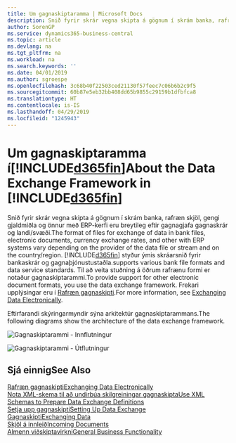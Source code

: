 ```yaml
---
title: Um gagnaskiptaramma | Microsoft Docs
description: Snið fyrir skrár vegna skipta á gögnum í skrám banka, rafræn skjöl, gengi gjaldmiðla og önnur með ERP-kerfi eru breytileg eftir gagnagjafa gagnaskrár og landi/svæði.
author: SorenGP
ms.service: dynamics365-business-central
ms.topic: article
ms.devlang: na
ms.tgt_pltfrm: na
ms.workload: na
ms.search.keywords: ''
ms.date: 04/01/2019
ms.author: sgroespe
ms.openlocfilehash: 3c68b40f22503ced21130f57feec7c06b6b2c9f5
ms.sourcegitcommit: 60b87e5eb32bb408dd65b9855c29159b1dfbfca8
ms.translationtype: HT
ms.contentlocale: is-IS
ms.lasthandoff: 04/29/2019
ms.locfileid: "1245943"
---
```

# <a name="about-the-data-exchange-framework-in-included365finincludesd365finmdmd"></a><span data-ttu-id="5df01-103">Um gagnaskiptaramma í[!INCLUDE[d365fin](includes/d365fin_md.md)]</span><span class="sxs-lookup"><span data-stu-id="5df01-103">About the Data Exchange Framework in [!INCLUDE[d365fin](includes/d365fin_md.md)]</span></span>
<span data-ttu-id="5df01-104">Snið fyrir skrár vegna skipta á gögnum í skrám banka, rafræn skjöl, gengi gjaldmiðla og önnur með ERP-kerfi eru breytileg eftir gagnagjafa gagnaskrár og landi/svæði.</span><span class="sxs-lookup"><span data-stu-id="5df01-104">The format of files for exchange of data in bank files, electronic documents, currency exchange rates, and other with ERP systems vary depending on the provider of the data file or stream and on the country/region.</span></span> [!INCLUDE[d365fin](includes/d365fin_md.md)] <span data-ttu-id="5df01-105">styður ýmis skráarsnið fyrir bankaskrár og gagnaþjónustustaðla.</span><span class="sxs-lookup"><span data-stu-id="5df01-105">supports various bank file formats and data service standards.</span></span> <span data-ttu-id="5df01-106">Til að veita stuðning á öðrum rafrænu formi er notaður gagnaskiptarammi.</span><span class="sxs-lookup"><span data-stu-id="5df01-106">To provide support for other electronic document formats, you use the data exchange framework.</span></span> <span data-ttu-id="5df01-107">Frekari upplýsingar eru í [Rafræn gagnaskipti](across-data-exchange.md).</span><span class="sxs-lookup"><span data-stu-id="5df01-107">For more information, see [Exchanging Data Electronically](across-data-exchange.md).</span></span>    

 <span data-ttu-id="5df01-108">Eftirfarandi skýringarmyndir sýna arkitektúr gagnaskiptarammans.</span><span class="sxs-lookup"><span data-stu-id="5df01-108">The following diagrams show the architecture of the data exchange framework.</span></span>  

 ![Gagnaskiptarammi &#45; Innflutningur](media/across-data-exchange/dataexchangeframework_import.png)  

 ![Gagnaskiptarammi &#45; Útflutningur](media/across-data-exchange/dataexchangeframework_export.png)  

## <a name="see-also"></a><span data-ttu-id="5df01-111">Sjá einnig</span><span class="sxs-lookup"><span data-stu-id="5df01-111">See Also</span></span>  
[<span data-ttu-id="5df01-112">Rafræn gagnaskipti</span><span class="sxs-lookup"><span data-stu-id="5df01-112">Exchanging Data Electronically</span></span>](across-data-exchange.md)  
[<span data-ttu-id="5df01-113">Nota XML-skema til að undirbúa skilgreiningar gagnaskipta</span><span class="sxs-lookup"><span data-stu-id="5df01-113">Use XML Schemas to Prepare Data Exchange Definitions</span></span>](across-how-to-use-xml-schemas-to-prepare-data-exchange-definitions.md)  
[<span data-ttu-id="5df01-114">Setja upp gagnaskipti</span><span class="sxs-lookup"><span data-stu-id="5df01-114">Setting Up Data Exchange</span></span>](across-set-up-data-exchange.md)  
[<span data-ttu-id="5df01-115">Gagnaskipti</span><span class="sxs-lookup"><span data-stu-id="5df01-115">Exchanging Data</span></span>](across-exchange-data.md)  
[<span data-ttu-id="5df01-116">Skjöl á innleið</span><span class="sxs-lookup"><span data-stu-id="5df01-116">Incoming Documents</span></span>](across-income-documents.md)  
[<span data-ttu-id="5df01-117">Almenn viðskiptavirkni</span><span class="sxs-lookup"><span data-stu-id="5df01-117">General Business Functionality</span></span>](ui-across-business-areas.md)  
